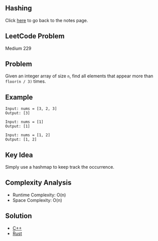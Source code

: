 ## Hashing
Click [here](../notes.md) to go back to the notes page.

## LeetCode Problem
Medium 229

## Problem
Given an integer array of size `n`, find all elements that appear more than `floor(n / 3)` times.

## Example
```
Input: nums = [3, 2, 3]
Output: [3]

Input: nums = [1]
Output: [1]

Input: nums = [1, 2]
Output: [1, 2]
```

## Key Idea
Simply use a hashmap to keep track the occurrence.

## Complexity Analysis
- Runtime Complexity: O(n)
- Space Complexity: O(n)

## Solution
- [C++](./solution.cpp)
- [Rust](./solution.rs)
